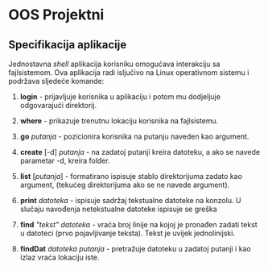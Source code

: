# OOS Projektni
## Specifikacija aplikacije 
Jednostavna <i>shell</i> aplikacija korisniku omogućava interakciju sa fajlsistemom. Ova aplikacija radi isljučivo na Linux operativnom sistemu i podržava sljedeće komande:

1. <b>login</b> - prijavljuje korisnika u aplikaciju i potom mu dodjeljuje odgovarajući direktorij.

2. <b>where</b> - prikazuje trenutnu lokaciju korisnika na fajlsistemu.

3. <b>go</b> <i>putanja</i> - pozicionira korisnika na putanju naveden kao argument.

4. <b>create</b> [-d] <i>putanja</i> - na zadatoj putanji kreira datoteku, a ako se navede parametar -d, kreira folder.

5. <b>list</b> [<i>putanja</i>] - formatirano ispisuje stablo direktorijuma zadato kao argument, (tekućeg direktorijuma ako se ne navede argument).

6. <b>print</b> <i>datoteka</i> - ispisuje sadržaj tekstualne datoteke na konzolu. U slučaju navođenja netekstualne datoteke ispisuje se greška

7. <b>find</b> <i>"tekst" datoteka</i> - vraća broj linije na kojoj je pronađen zadati tekst u datoteci (prvo pojavljivanje teksta). Tekst je uvijek jednolinijski.

8. <b>findDat</b> <i>datoteka putanja</i> - pretražuje datoteku u zadatoj putanji i kao izlaz vraća lokaciju iste.
